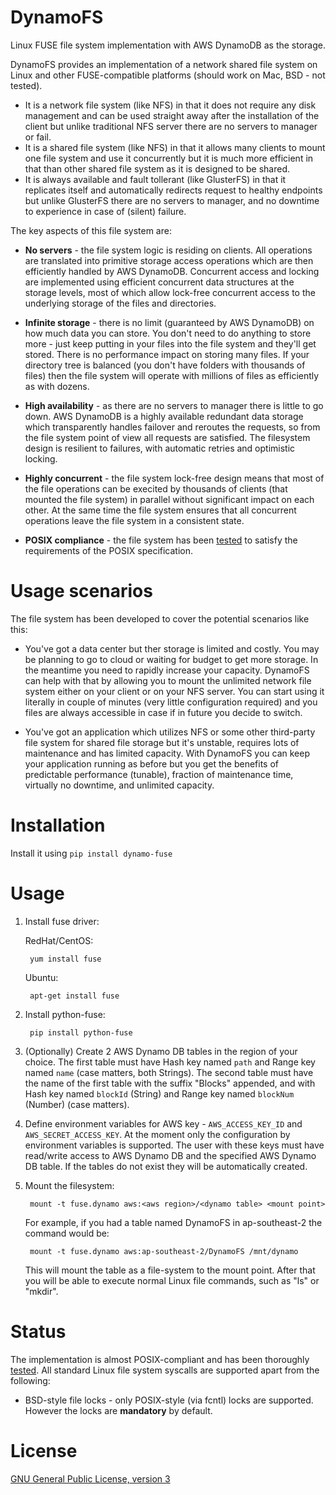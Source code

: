 DynamoFS
===========

Linux FUSE file system implementation with AWS DynamoDB as the storage.

DynamoFS provides an implementation of a network shared file system on Linux and other FUSE-compatible platforms (should work on Mac, BSD - not tested).

- It is a network file system (like NFS) in that it does not require any disk management and can be used straight away after the installation of the client but unlike traditional NFS server there are no servers to manager or fail.
- It is a shared file system (like NFS) in that it allows many clients to mount one file system and use it concurrently but it is much more efficient in that than other shared file system as it is designed to be shared.
- It is always available and fault tollerant (like GlusterFS) in that it replicates itself and automatically redirects request to healthy endpoints but unlike GlusterFS there are no servers to manager, and no downtime to experience in case of (silent) failure.

The key aspects of this file system are:

- **No servers** - the file system logic is residing on clients. All operations are translated into primitive storage access operations which are then efficiently handled by AWS DynamoDB.
  Concurrent access and locking are implemented using efficient concurrent data structures at the storage levels, most of which allow lock-free concurrent access to the underlying storage of the
  files and directories.

- **Infinite storage** - there is no limit (guaranteed by AWS DynamoDB) on how much data you can store. You don't need to do anything to store more - just keep putting in your files into the
file system and they'll get stored. There is no performance impact on storing many files. If your directory tree is balanced (you don't have folders with thousands of files) then the
file system will operate with millions of files as efficiently as with dozens.

- **High availability** - as there are no servers to manager there is little to go down. AWS DynamoDB is a highly available redundant data storage which transparently handles failover and reroutes the requests,
so from the file system point of view all requests are satisfied. The filesystem design is resilient to failures, with automatic retries and optimistic locking.

- **Highly concurrent** - the file system lock-free design means that most of the file operations can be execited by thousands of clients (that mounted the file system) in parallel
without significant impact on each other. At the same time the file system ensures that all concurrent operations leave the file system in a consistent state.

- **POSIX compliance** - the file system has been [tested](Testing.md) to satisfy the requirements of the POSIX specification.

Usage scenarios
===============

The file system has been developed to cover the potential scenarios like this:

- You've got a data center but ther storage is limited and costly. You may be planning to go to cloud or waiting for budget to get more storage.
In the meantime you need to rapidly increase your capacity. DynamoFS can help with that by allowing you to mount the unlimited network file system either on your client
or on your NFS server. You can start using it literally in couple of minutes (very little configuration required) and you files are always accessible in case if in future you decide to switch.

- You've got an application which utilizes NFS or some other third-party file system for shared file storage but it's unstable, requires lots of maintenance and has limited capacity.
With DynamoFS you can keep your application running as before but you get the benefits of predictable performance (tunable), fraction of maintenance time, virtually no downtime, and unlimited capacity.

Installation
============

Install it using `pip install dynamo-fuse`

Usage
=====

1. Install fuse driver:

   RedHat/CentOS:

        yum install fuse

   Ubuntu:

        apt-get install fuse

1. Install python-fuse:

        pip install python-fuse

1. (Optionally) Create 2 AWS Dynamo DB tables in the region of your choice.
   The first table must have Hash key named `path` and Range key named `name` (case matters, both Strings).
   The second table must have the name of the first table with the suffix "Blocks" appended, and with Hash key named `blockId` (String) and Range key named `blockNum` (Number) (case matters).

1. Define environment variables for AWS key - `AWS_ACCESS_KEY_ID` and `AWS_SECRET_ACCESS_KEY`. At the moment only the configuration by environment variables is supported.
The user with these keys must have read/write access to AWS Dynamo DB and the specified AWS Dynamo DB table. If the tables do not exist they will be automatically created.

1. Mount the filesystem:

        mount -t fuse.dynamo aws:<aws region>/<dynamo table> <mount point>

    For example, if you had a table named DynamoFS in ap-southeast-2 the command would be:

        mount -t fuse.dynamo aws:ap-southeast-2/DynamoFS /mnt/dynamo

   This will mount the table as a file-system to the mount point. After that you will be able to execute normal Linux file commands, such as "ls" or "mkdir".

Status
==========

The implementation is almost POSIX-compliant and has been thoroughly [tested](Testing.md). All standard Linux file system syscalls are supported apart from the following:
- BSD-style file locks - only POSIX-style (via fcntl) locks are supported. However the locks are **mandatory** by default.

License
=======

[GNU General Public License, version 3](http://opensource.org/licenses/gpl-3.0.html)